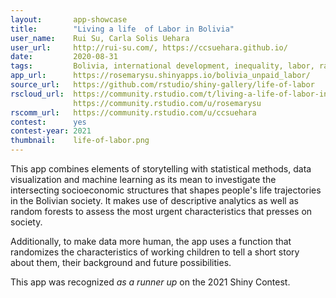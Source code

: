 ```yaml
---
layout:       app-showcase
title:        "Living a life  of Labor in Bolivia"
user_name:    Rui Su, Carla Solis Uehara
user_url:     http://rui-su.com/, https://ccsuehara.github.io/
date:         2020-08-31
tags:         Bolivia, international development, inequality, labor, random forests, feature importance
app_url:      https://rosemarysu.shinyapps.io/bolivia_unpaid_labor/
source_url:   https://github.com/rstudio/shiny-gallery/life-of-labor
rscloud_url:  https://community.rstudio.com/t/living-a-life-of-labor-in-bolivia-shiny-contest-submission/104877
              https://community.rstudio.com/u/rosemarysu
rscomm_url:   https://community.rstudio.com/u/ccsuehara
contest:      yes
contest-year: 2021
thumbnail:    life-of-labor.png
---
```



This app combines elements of storytelling with statistical methods, data visualization and machine learning as its mean to investigate the intersecting socioeconomic structures that shapes people's life trajectories in the Bolivian society. It makes use of descriptive analytics as well as random forests to assess the most urgent characteristics that presses on society.  

Additionally, to make data more human, the app uses a function that randomizes the characteristics of working children to tell a short story about them, their background and future possibilities.   


This app was recognized _as a runner up_ on the 2021 Shiny Contest.